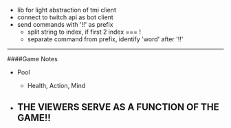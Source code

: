 - lib for light abstraction of tmi client
- connect to twitch api as bot client
- send commands with '!!' as prefix
  - split string to index, if first 2 index === !
  - separate command from prefix, identify 'word' after '!!'


---------------------
####Game Notes
- Pool
  - Health, Action, Mind

- THE VIEWERS SERVE AS A FUNCTION OF THE GAME!!
  -
